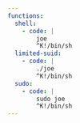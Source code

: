```yaml
---
functions:
  shell:
    - code: |
        joe
        ^K!/bin/sh
  limited-suid:
    - code: |
        ./joe
        ^K!/bin/sh
  sudo:
    - code: |
        sudo joe
        ^K!/bin/sh
---
```

